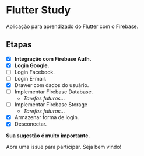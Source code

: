 # Flutter Study

Aplicação para aprendizado do Flutter com o Firebase.

## Etapas 
- [x] **Integração com Firebase Auth.**
- [x] **Login Google.**
- [ ] Login Facebook.
- [ ] Login E-mail.
- [x] Drawer com dados do usuário.
- [ ] Implementar Firebase Database. 
  - _Tarefas futuras..._
- [ ] Implementar Firebase Storage
  - _Tarefas futuras..._
- [x] Armazenar forma de login.
- [x] Desconectar.

**Sua sugestão é muito importante.**

Abra uma issue para participar. Seja bem vindo!